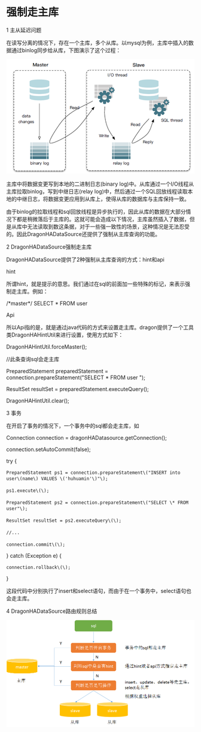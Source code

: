 # 强制走主库

1 主从延迟问题

在读写分离的情况下，存在一个主库，多个从库。以mysql为例，主库中插入的数据通过binlog同步给从库，下图演示了这个过程：

![](/relay_log.png)

主库中将数据变更写到本地的二进制日志\(binary log\)中。从库通过一个I/O线程从主库拉取binlog，写到中继日志\(relay log\)中，然后通过一个SQL回放线程读取本地的中继日志，将数据变更应用到从库上，使得从库的数据库与主库保持一致。

由于binlog的拉取线程和sql回放线程是异步执行的，因此从库的数据在大部分情况下都是稍微落后于主库的。这就可能会造成以下情况，主库虽然插入了数据，但是从库中无法读取到数这条据，对于一些强一致性的场景，这种情况是无法忍受的。因此DragonHADataSource还提供了强制从主库查询的功能。

2 DragonHADataSource强制走主库

DragonHADataSource提供了2种强制从主库查询的方式：hint和api

hint

所谓hint，就是提示的意思。我们通过在sql的前面加一些特殊的标记，来表示强制走主库。例如：

/\*master\*/ SELECT \* FROM user

Api

所以Api指的是，就是通过java代码的方式来设置走主库。dragon提供了一个工具类DragonHAHintUtil来进行设置，使用方式如下：

DragonHAHintUtil.forceMaster\(\);

//此条查询sql会走主库

PreparedStatement preparedStatement = connection.prepareStatement\("SELECT \* FROM user "\);

ResultSet resultSet = preparedStatement.executeQuery\(\);

DragonHAHintUtil.clear\(\);

3 事务

在开启了事务的情况下，一个事务中的sql都会走主库，如

Connection connection = dragonHADatasource.getConnection\(\);

connection.setAutoCommit\(false\);

try {

```
PreparedStatement ps1 = connection.prepareStatement\("INSERT into user\(name\) VALUES \('huhuamin'\)"\);

ps1.execute\(\);

PreparedStatement ps2 = connection.prepareStatement\("SELECT \* FROM user"\);

ResultSet resultSet = ps2.executeQuery\(\);

//...

connection.commit\(\);
```

} catch \(Exception e\) {

```
connection.rollback\(\);
```

}

这段代码中分别执行了insert和select语句，而由于在一个事务中，select语句也会走主库。

4 DragonHADataSource路由规则总结

![](/route.png)


